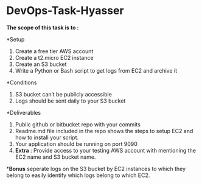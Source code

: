 ﻿# DevOps-Task-Hyasser
 
 
**The scope of this task is to :**

*Setup
1.	Create a free tier AWS account
2.	Create a t2.micro EC2 instance
3.	Create an S3 bucket
4.	Write a Python or Bash script to get logs from EC2 and archive it

*Conditions
1.	S3 bucket can’t be publicly accessible
2.	Logs should be sent daily to your S3 bucket

*Deliverables
1.	Public github or bitbucket repo with your commits
2.	Readme.md file included in the repo shows the steps to setup EC2 and how to install
your script.
3.	Your application should be running on port 9090
4.	**Extra** : Provide access to your testing AWS account with mentioning the EC2 name and
    S3 bucket name.

***Bonus** seperate logs on the S3 bucket by EC2 instances to which they belong to easily identify which logs belong to which EC2.
